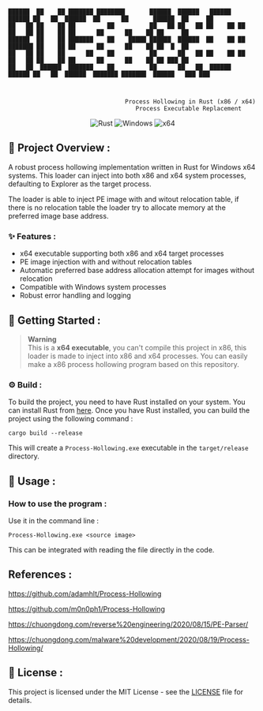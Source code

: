 ```

██████  ██    ██ ███████ ████████       ██████  ██████   ██████   ██████ ██   ██  ██████  ██      ██       ██████  ██     ██ 
██   ██ ██    ██ ██         ██          ██   ██ ██   ██ ██    ██ ██      ██   ██ ██    ██ ██      ██      ██    ██ ██     ██ 
██████  ██    ██ ███████    ██    █████ ██████  ██████  ██    ██ ██      ███████ ██    ██ ██      ██      ██    ██ ██  █  ██ 
██   ██ ██    ██      ██    ██          ██      ██   ██ ██    ██ ██      ██   ██ ██    ██ ██      ██      ██    ██ ██ ███ ██ 
██   ██  ██████  ███████    ██          ██      ██   ██  ██████   ██████ ██   ██  ██████  ███████ ███████  ██████   ███ ███  
                                                                                                                             


                                 Process Hollowing in Rust (x86 / x64)         
                                    Process Executable Replacement
```
<p align="center">
    <img src="https://img.shields.io/badge/language-Rust-orange.svg?style=for-the-badge&logo=rust" alt="Rust">
    <img src="https://img.shields.io/badge/platform-Windows-0078d7.svg?style=for-the-badge&logo=windows" alt="Windows">
    <img src="https://img.shields.io/badge/arch-x64-green.svg?style=for-the-badge&logo=processor" alt="x64">
</p>

## :open_book: Project Overview :

A robust process hollowing implementation written in Rust for Windows x64 systems. This loader can inject into both x86 and x64 system processes, defaulting to Explorer as the target process.

The loader is able to inject PE image with and witout relocation table, if there is no relocation table the loader try to allocate memory at the preferred image base address.

### :sparkles: Features :

- x64 executable supporting both x86 and x64 target processes
- PE image injection with and without relocation tables
- Automatic preferred base address allocation attempt for images without relocation
- Compatible with Windows system processes
- Robust error handling and logging

## :rocket: Getting Started :

> **Warning** <br>
> This is a **x64 executable**, you can't compile this project in x86, this loader is made to inject into x86 and x64 processes.
> You can easily make a x86 process hollowing program based on this repository.

### :gear: Build :

To build the project, you need to have Rust installed on your system. You can install Rust from [here](https://www.rust-lang.org/tools/install). Once you have Rust installed, you can build the project using the following command :

```shell
cargo build --release
```

This will create a `Process-Hollowing.exe` executable in the `target/release` directory.


## 🧪 Usage :

### How to use the program :

Use it in the command line :

```shell
Process-Hollowing.exe <source image>
```
This can be integrated with reading the file directly in the code.

## References :

https://github.com/adamhlt/Process-Hollowing

https://github.com/m0n0ph1/Process-Hollowing

https://chuongdong.com/reverse%20engineering/2020/08/15/PE-Parser/

https://chuongdong.com/malware%20development/2020/08/19/Process-Hollowing/

## :page_facing_up: License :

This project is licensed under the MIT License - see the [LICENSE](LICENSE) file for details.
